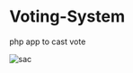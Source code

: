 # Voting-System
php app to cast vote

![sac](https://user-images.githubusercontent.com/30493619/29167100-b4a2cfea-7de6-11e7-8204-011b724968b6.png)
